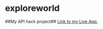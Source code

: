 # exploreworld
##My API hack project##
<a href= "https://emilystacy.github.io/exploreworld/"> Link to my Live App </a>
<img src="">

